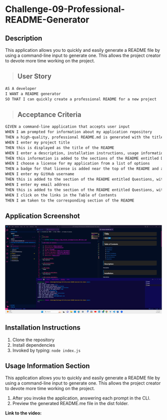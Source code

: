 # Challenge-09-Professional-README-Generator

## Description

This application allows you to quickly and easily generate a README file by using a command-line input to generate one. This allows the project creator to devote more time working on the project.

> ## User Story

```md
AS A developer
I WANT a README generator
SO THAT I can quickly create a professional README for a new project
```

> ## Acceptance Criteria

```md
GIVEN a command-line application that accepts user input
WHEN I am prompted for information about my application repository
THEN a high-quality, professional README.md is generated with the title of my project and sections entitled Description, Table of Contents, Installation, Usage, License, Contributing, Tests, and Questions
WHEN I enter my project title
THEN this is displayed as the title of the README
WHEN I enter a description, installation instructions, usage information, contribution guidelines, and test instructions
THEN this information is added to the sections of the README entitled Description, Installation, Usage, Contributing, and Tests
WHEN I choose a license for my application from a list of options
THEN a badge for that license is added near the top of the README and a notice is added to the section of the README entitled License that explains which license the application is covered under
WHEN I enter my GitHub username
THEN this is added to the section of the README entitled Questions, with a link to my GitHub profile
WHEN I enter my email address
THEN this is added to the section of the README entitled Questions, with instructions on how to reach me with additional questions
WHEN I click on the links in the Table of Contents
THEN I am taken to the corresponding section of the README
```

## Application Screenshot

![image](.\img\Challenge-09-Professional-README-Generator-Screenshot.png)

## Installation Instructions

1. Clone the repository
2. Install dependencies
3. Invoked by typing: `node index.js`

## Usage Information Section

This application allows you to quickly and easily generate a README file by using a command-line input to generate one. This allows the project creator to devote more time working on the project.

1. After you invoke the application, answering each prompt in the CLI.
2. Preview the generated README.me file in the dist folder.

**Link to the video:**
